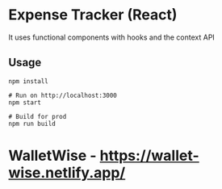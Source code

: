 # Expense Tracker (React)

It uses functional components with hooks and the context API

## Usage
```
npm install

# Run on http://localhost:3000
npm start

# Build for prod
npm run build
```

# WalletWise - https://wallet-wise.netlify.app/
